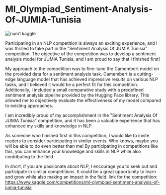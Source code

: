 # Ml_Olympiad_Sentiment-Analysis-Of-JUMIA-Tunisia

![num1 kaggle](https://user-images.githubusercontent.com/45523231/224827268-cb32b28a-06f9-458d-82dd-e8531c21d0fb.png)

Participating in an NLP competition is always an exciting experience, and I was thrilled to take part in the "Sentiment Analysis Of JUMIA Tunisia" competition. The objective of the competition was to develop a sentiment analysis model for JUMIA Tunisia, and I am proud to say that I finished first!

My approach to the competition was to fine-tune the Camembert model on the provided data for a sentiment analysis task. Camembert is a cutting-edge language model that has achieved impressive results on various NLP tasks, and I believed it would be a perfect fit for this competition. Additionally, I included a small comparative study with a predefined sentiment analysis pipeline provided by the Hugging Face library. This allowed me to objectively evaluate the effectiveness of my model compared to existing approaches.

I am incredibly proud of my accomplishment in the "Sentiment Analysis Of JUMIA Tunisia" competition, and it has been a valuable experience that has enhanced my skills and knowledge in NLP. 

As someone who finished first in this competition, I would like to invite readers to consider participating in similar events. Who knows, maybe you will be able to do even better than me! By participating in competitions like this, you can enhance your knowledge and skills in NLP while also contributing to the field.

In short, if you are passionate about NLP, I encourage you to seek out and participate in similar competitions. It could be a great opportunity to learn and grow while also making an impact in the field.
link for the competition: https://www.kaggle.com/competitions/ml-olympiad-sentiment-analysis-of-jumia-tunisia
